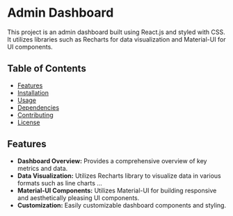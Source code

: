 # Admin Dashboard

This project is an admin dashboard built using React.js and styled with CSS. It utilizes libraries such as Recharts for data visualization and Material-UI for UI components.

## Table of Contents
- [Features](#features)
- [Installation](#installation)
- [Usage](#usage)
- [Dependencies](#dependencies)
- [Contributing](#contributing)
- [License](#license)

## Features
- **Dashboard Overview:** Provides a comprehensive overview of key metrics and data.
- **Data Visualization:** Utilizes Recharts library to visualize data in various formats such as line charts ...
- **Material-UI Components:** Utilizes Material-UI for building responsive and aesthetically pleasing UI components.
- **Customization:** Easily customizable dashboard components and styling.


